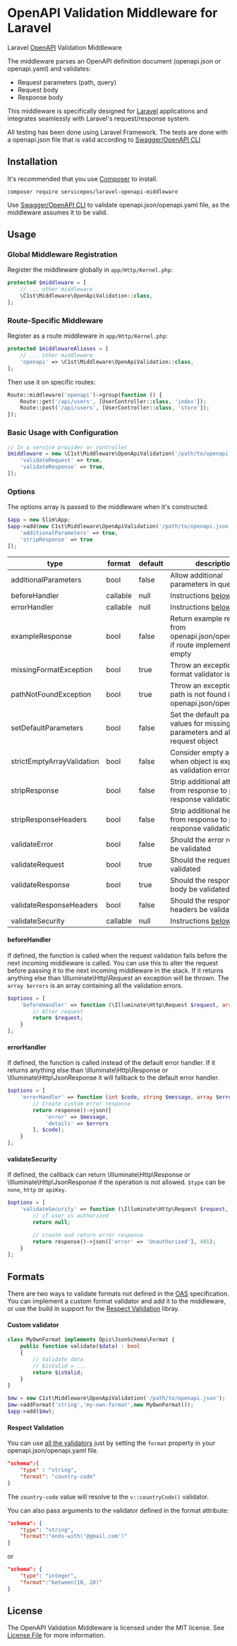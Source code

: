 # OpenAPI Validation Middleware for Laravel

Laravel [OpenAPI](https://www.openapis.org/) Validation Middleware

The middleware parses an OpenAPI definition document (openapi.json or openapi.yaml) and validates:
* Request parameters (path, query)
* Request body
* Response body

This middleware is specifically designed for [Laravel](https://laravel.com/) applications and integrates seamlessly with Laravel's request/response system.

All testing has been done using Laravel Framework. The tests are done with a openapi.json file that is valid according to [Swagger/OpenAPI CLI](https://www.npmjs.com/package/swagger-cli)


## Installation

It's recommended that you use [Composer](https://getcomposer.org/download) to install.
```shell
composer require servicepos/laravel-openapi-middleware
```

Use [Swagger/OpenAPI CLI](https://www.npmjs.com/package/swagger-cli) to validate openapi.json/openapi.yaml file, as the middleware assumes it to be valid.


## Usage

### Global Middleware Registration

Register the middleware globally in `app/Http/Kernel.php`:

```php
protected $middleware = [
    // ... other middleware
    \C1st\Middleware\OpenApiValidation::class,
];
```

### Route-Specific Middleware

Register as a route middleware in `app/Http/Kernel.php`:

```php
protected $middlewareAliases = [
    // ... other middleware
    'openapi' => \C1st\Middleware\OpenApiValidation::class,
];
```

Then use it on specific routes:

```php
Route::middleware('openapi')->group(function () {
    Route::get('/api/users', [UserController::class, 'index']);
    Route::post('/api/users', [UserController::class, 'store']);
});
```

### Basic Usage with Configuration

```php
// In a service provider or controller
$middleware = new \C1st\Middleware\OpenApiValidation('/path/to/openapi.json', [
    'validateRequest' => true,
    'validateResponse' => true,
]);
```

### Options

The options array is passed to the middleware when it's constructed.

```php
$app = new Slim\App;
$app->add(new C1st\Middleware\OpenApiValidation('/path/to/openapi.json'),[
    'additionalParameters' => true,
    'stripResponse' => true
]);
```


| type                       | format    | default | description |
| -------------------------- | --------- | ------- | --- |
| additionalParameters       | bool      | false   | Allow additional parameters in query |
| beforeHandler              | callable  | null    | Instructions [below](README.md#beforehandler) |
| errorHandler               | callable  | null    | Instructions [below](README.md#errorhandler) |
| exampleResponse            | bool      | false   | Return example response from openapi.json/openapi.yaml if route implementation is empty |
| missingFormatException     | bool      | true    | Throw an exception if a format validator is missing |
| pathNotFoundException      | bool      | true    | Throw an exception if the path is not found in openapi.json/openapi.yaml |
| setDefaultParameters       | bool      | false   | Set the default parameter values for missing parameters and alter the request object |
| strictEmptyArrayValidation | bool      | false   | Consider empty array when object is expected as validation error |
| stripResponse              | bool      | false   | Strip additional attributes from response to prevent response validation error |
| stripResponseHeaders       | bool      | false   | Strip additional headers from response to prevent response validation error |
| validateError              | bool      | false   | Should the error response be validated |
| validateRequest            | bool      | true    | Should the request be validated |
| validateResponse           | bool      | true    | Should the response's body be validated |
| validateResponseHeaders    | bool      | false   | Should the response's headers be validated |
| validateSecurity           | callable  | null    | Instructions [below](README.md#validateSecurity) |


#### beforeHandler
If defined, the function is called when the request validation fails before the next incoming middleware is called. You can use this to alter the request before passing it to the next incoming middleware in the stack. If it returns anything else than \Illuminate\Http\Request an exception will be thrown. The `array $errors` is an array containing all the validation errors.
```php
$options = [
    'beforeHandler' => function (\Illuminate\Http\Request $request, array $errors) : \Illuminate\Http\Request {
        // Alter request
        return $request;
    }
];
```

#### errorHandler
If defined, the function is called instead of the default error handler. If it returns anything else than \Illuminate\Http\Response or \Illuminate\Http\JsonResponse it will fallback to the default error handler.
```php
$options = [
    'errorHandler' => function (int $code, string $message, array $errors) : \Illuminate\Http\JsonResponse {
        // Create custom error response
        return response()->json([
            'error' => $message,
            'details' => $errors
        ], $code);
    }
];
```

#### validateSecurity
If defined, the callback can return \Illuminate\Http\Response or \Illuminate\Http\JsonResponse if the operation is not allowed. `$type` can be `none`, `http` or `apiKey`.

```php
$options = [
    'validateSecurity' => function (\Illuminate\Http\Request $request, string $type, string $token = '', ?array $scopes) : ?\Illuminate\Http\JsonResponse {
        // if user is authorized
        return null;

        // create and return error response
        return response()->json(['error' => 'Unauthorized'], 401);
    }
];
```

## Formats

There are two ways to validate formats not defined in the [OAS](https://swagger.io/specification/#dataTypes) specification. You can implement a custom format validator and add it to the middleware, or use the build in support for the [Respect Validation](http://respect.github.io/Validation/) libray.

#### Custom validator

```php
class MyOwnFormat implements Opis\JsonSchema\Format {
    public function validate($data) : bool
    {
        // Validate data
        // $isValid = ...
        return $isValid;
    }
}

$mw = new C1st\Middleware\OpenApiValidation('/path/to/openapi.json');
$mw->addFormat('string','my-own-format',new MyOwnFormat());
$app->add($mw);
```

#### Respect Validation

You can use [all the validators](http://respect.github.io/Validation/docs/validators.html) just by setting the `format` property in your openapi.json/openapi.yaml file.
```json
"schema":{
    "type" : "string",
    "format": "country-code"
}
```
The `country-code` value will resolve to the `v::countryCode()` validator.

You can also pass arguments to the validator defined in the format attribute:

```json
"schema": {
    "type": "string",
    "format":"ends-with('@gmail.com')"
}
```
or
```json
"schema": {
    "type": "integer",
    "format":"between(10, 20)"
}
```

## License

The OpenAPI Validation Middleware is licensed under the MIT license. See [License File](LICENSE) for more information.
